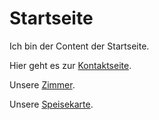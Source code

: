 Startseite
==========

Ich bin der Content der Startseite.

Hier geht es zur [Kontaktseite](kontakt/).

Unsere [Zimmer](zimmer/).

Unsere [Speisekarte](speisekarte/).


